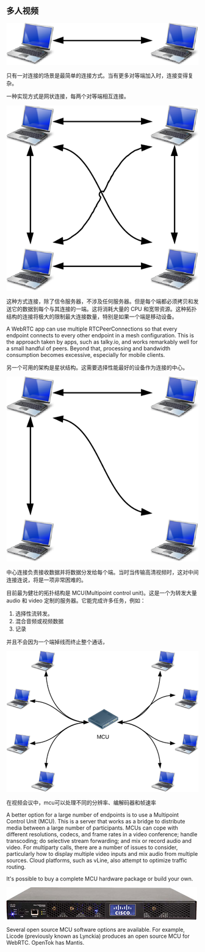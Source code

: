 ## 多人视频

![](images/topologyOneToOne.png)

只有一对连接的场景是最简单的连接方式。当有更多对等端加入时，连接变得复杂。

一种实现方式是网状连接，每两个对等端相互连接。


![Mesh: small N-way call](images/topologyFullMesh.png)

这种方式连接，除了信令服务器，不涉及任何服务器。但是每个端都必须拷贝和发送它的数据到每个与其连接的一端。这将消耗大量的 CPU 和宽带资源。这种拓扑结构的连接将极大的限制最大连接数量，特别是如果一个端是移动设备。


A WebRTC app can use multiple RTCPeerConnections so that every endpoint connects to every other endpoint in a mesh configuration. This is the approach taken by apps, such as talky.io, and works remarkably well for a small handful of peers. Beyond that, processing and bandwidth consumption becomes excessive, especially for mobile clients.


另一个可用的架构是星状结构。这需要选择性能最好的设备作为连接的中心。

![Star: medium N-way call](images/topologyOneToThree.png)

中心连接负责接收数据并将数据分发给每个端。当时当传输高清视频时，这对中间连接连说，将是一项非常困难的。

目前最为健壮的拓扑结构是 MCU(Multipoint control unit)。这是一个为转发大量audio 和 video 定制的服务器。它能完成许多任务，例如：

1. 选择性流转发。
2. 混合音频或视频数据
3. 记录

并且不会因为一个端掉线而终止整个通话，



![MCU: large N-way call](images/topologyMCU.png)

在视频会议中，mcu可以处理不同的分辨率、编解码器和帧速率

A better option for a large number of endpoints is to use a Multipoint Control Unit (MCU). This is a server that works as a bridge to distribute media between a large number of participants. MCUs can cope with different resolutions, codecs, and frame rates in a video conference; handle transcoding; do selective stream forwarding; and mix or record audio and video. For multiparty calls, there are a number of issues to consider, particularly how to display multiple video inputs and mix audio from multiple sources. Cloud platforms, such as vLine, also attempt to optimize traffic routing.

It's possible to buy a complete MCU hardware package or build your own.

![The back of a Cisco MCU](images/mcu.jpg)

Several open source MCU software options are available. For example, Licode (previously known as Lynckia) produces an open source MCU for WebRTC. OpenTok has Mantis.

